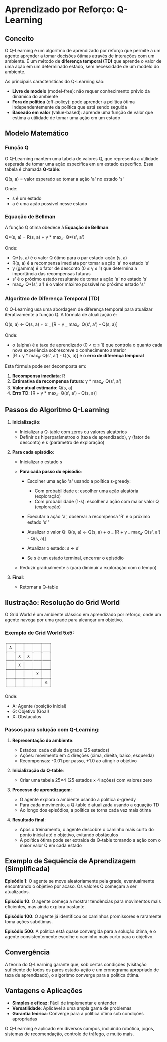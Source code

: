 # Aprendizado por Reforço: Q-Learning

## Conceito

O Q-Learning é um algoritmo de aprendizado por reforço que permite a um agente aprender a tomar decisões ótimas através de interações com um ambiente. É um método de **diferença temporal (TD)** que aprende o valor de uma ação em um determinado estado, sem necessidade de um modelo do ambiente.

As principais características do Q-Learning são:

- **Livre de modelo** (model-free): não requer conhecimento prévio da dinâmica do ambiente
- **Fora de política** (off-policy): pode aprender a política ótima independentemente da política que está sendo seguida
- **Baseado em valor** (value-based): aprende uma função de valor que estima a utilidade de tomar uma ação em um estado

## Modelo Matemático

### Função Q

O Q-Learning mantém uma tabela de valores Q, que representa a utilidade esperada de tomar uma ação específica em um estado específico. Essa tabela é chamada **Q-table**:

Q(s, a) = valor esperado ao tomar a ação 'a' no estado 's'

Onde:

- s é um estado
- a é uma ação possível nesse estado

### Equação de Bellman

A função Q ótima obedece à **Equação de Bellman**:

Q*(s, a) = R(s, a) + γ * max<sub>a'</sub> Q\*(s', a')

Onde:

- Q\*(s, a) é o valor Q ótimo para o par estado-ação (s, a)
- R(s, a) é a recompensa imediata por tomar a ação 'a' no estado 's'
- γ (gamma) é o fator de desconto (0 ≤ γ ≤ 1) que determina a importância das recompensas futuras
- s' é o próximo estado resultante de tomar a ação 'a' no estado 's'
- max<sub>a'</sub> Q\*(s', a') é o valor máximo possível no próximo estado 's'

### Algoritmo de Diferença Temporal (TD)

O Q-Learning usa uma abordagem de diferença temporal para atualizar iterativamente a função Q. A fórmula de atualização é:

Q(s, a) ← Q(s, a) + α _ [R + γ _ max<sub>a'</sub> Q(s', a') - Q(s, a)]

Onde:

- α (alpha) é a taxa de aprendizado (0 < α ≤ 1) que controla o quanto cada nova experiência sobrescreve o conhecimento anterior
- [R + γ * max<sub>a'</sub> Q(s', a') - Q(s, a)] é o **erro de diferença temporal**

Esta fórmula pode ser decomposta em:

1. **Recompensa imediata**: R
2. **Estimativa da recompensa futura**: γ \* max<sub>a'</sub> Q(s', a')
3. **Valor atual estimado**: Q(s, a)
4. **Erro TD**: [R + γ * max<sub>a'</sub> Q(s', a') - Q(s, a)]

## Passos do Algoritmo Q-Learning

1. **Inicialização**:

   - Inicializar a Q-table com zeros ou valores aleatórios
   - Definir os hiperparâmetros α (taxa de aprendizado), γ (fator de desconto) e ε (parâmetro de exploração)

2. **Para cada episódio**:

   - Inicializar o estado s

   - **Para cada passo do episódio**:

     - Escolher uma ação 'a' usando a política ε-greedy:

       - Com probabilidade ε: escolher uma ação aleatória (exploração)
       - Com probabilidade (1-ε): escolher a ação com maior valor Q (exploração)

     - Executar a ação 'a', observar a recompensa 'R' e o próximo estado 's''

     - Atualizar o valor Q:
       Q(s, a) ← Q(s, a) + α _ [R + γ _ max<sub>a'</sub> Q(s', a') - Q(s, a)]

     - Atualizar o estado: s ← s'

     - Se s é um estado terminal, encerrar o episódio

   - Reduzir gradualmente ε (para diminuir a exploração com o tempo)

3. **Final**:
   - Retornar a Q-table

## Ilustração: Resolução do Grid World

O Grid World é um ambiente clássico em aprendizado por reforço, onde um agente navega por uma grade para alcançar um objetivo.

### Exemplo de Grid World 5x5:

```
┌───┬───┬───┬───┬───┐
│ A │   │   │   │   │
├───┼───┼───┼───┼───┤
│   │ X │ X │   │   │
├───┼───┼───┼───┼───┤
│   │ X │   │   │   │
├───┼───┼───┼───┼───┤
│   │   │   │ X │   │
├───┼───┼───┼───┼───┤
│   │   │   │   │ G │
└───┴───┴───┴───┴───┘
```

Onde:

- A: Agente (posição inicial)
- G: Objetivo (Goal)
- X: Obstáculos

### Passos para solução com Q-Learning:

1. **Representação do ambiente**:

   - Estados: cada célula da grade (25 estados)
   - Ações: movimento em 4 direções (cima, direita, baixo, esquerda)
   - Recompensas: -0.01 por passo, +1.0 ao atingir o objetivo

2. **Inicialização da Q-table**:

   - Criar uma tabela 25×4 (25 estados × 4 ações) com valores zero

3. **Processo de aprendizagem**:

   - O agente explora o ambiente usando a política ε-greedy
   - Para cada movimento, a Q-table é atualizada usando a equação TD
   - Ao longo dos episódios, a política se torna cada vez mais ótima

4. **Resultado final**:
   - Após o treinamento, o agente descobre o caminho mais curto do ponto inicial até o objetivo, evitando obstáculos
   - A política ótima pode ser extraída da Q-table tomando a ação com o maior valor Q em cada estado

## Exemplo de Sequência de Aprendizagem (Simplificada)

**Episódio 1**: O agente se move aleatoriamente pela grade, eventualmente encontrando o objetivo por acaso. Os valores Q começam a ser atualizados.

**Episódio 10**: O agente começa a mostrar tendências para movimentos mais eficientes, mas ainda explora bastante.

**Episódio 100**: O agente já identificou os caminhos promissores e raramente toma ações subótimas.

**Episódio 500**: A política está quase convergida para a solução ótima, e o agente consistentemente escolhe o caminho mais curto para o objetivo.

## Convergência

A teoria do Q-Learning garante que, sob certas condições (visitação suficiente de todos os pares estado-ação e um cronograma apropriado de taxa de aprendizado), o algoritmo converge para a política ótima.

## Vantagens e Aplicações

- **Simples e eficaz**: Fácil de implementar e entender
- **Versatilidade**: Aplicável a uma ampla gama de problemas
- **Garantia teórica**: Converge para a política ótima sob condições apropriadas

O Q-Learning é aplicado em diversos campos, incluindo robótica, jogos, sistemas de recomendação, controle de tráfego, e muito mais.
